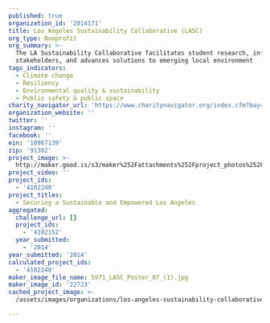 ```yaml
---
published: true
organization_id: '2014171'
title: Los Angeles Sustainability Collaborative (LASC)
org_type: Nonprofit
org_summary: >-
  The LA Sustainability Collaborative facilitates student research, informs
  stakeholders, and advances solutions to emerging local environment
tags_indicators:
  - Climate change
  - Resiliency
  - Environmental quality & sustainability
  - Public safety & public space
charity_navigator_url: 'https://www.charitynavigator.org/index.cfm?bay=search.profile&ein=10967139'
organization_website: ''
twitter: ''
instagram: ''
facebook: ''
ein: '10967139'
zip: '91302'
project_image: >-
  http://maker.good.is/s3/maker%252Fattachments%252Fproject_photos%252Fimages%252F22723%252Fdisplay%252F5971_LASC_Poster_07_(1).jpg=c570x385
project_video: ''
project_ids:
  - '4102240'
project_titles:
  - Securing a Sustainable and Empowered Los Angeles
aggregated:
  challenge_url: []
  project_ids:
    - '4102152'
  year_submitted:
    - '2014'
year_submitted: '2014'
calculated_project_ids:
  - '4102240'
maker_image_file_name: 5971_LASC_Poster_07_(1).jpg
maker_image_id: '22723'
cached_project_image: >-
  /assets/images/organizations/los-angeles-sustainability-collaborative-lasc/maker.good.is/s3/maker%252Fattachments%252Fproject_photos%252Fimages%252F22723%252Fdisplay%252F5971_LASC_Poster_07_(1).jpg=c570x385.jpg

---
```

